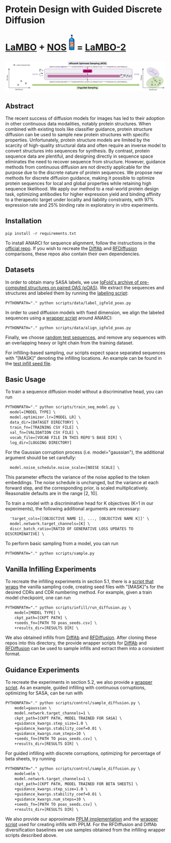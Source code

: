 <div>
<h1> Protein Design with Guided Discrete Diffusion
  
[LaMBO](https://github.com/samuelstanton/lambo) + [NOS](https://github.com/ngruver/NOS) <img src="assets/nos.jpg" height="50" style="display: inline" vertical-align: middle /> = [LaMBO-2](https://github.com/ngruver/NOS) </h1>
</div>

<p align="center">
  <img src="/assets/top_fig.png" width=900>
</p>

## Abstract

The recent success of diffusion models for images has led to their adoption in other continuous data modalities, notably protein structures. When combined with existing tools like classifier guidance, protein structure diffusion can be used to sample new protein structures with specific properties. Unfortunately, protein structure models are limited by the scarcity of high-quality structural data and often require an inverse model to convert structures into sequences for synthesis. By contrast, protein sequence data are plentiful, and designing directly in sequence space eliminates the need to recover sequence from structure. However, guidance methods from continuous diffusion are not directly applicable for the purpose due to the discrete nature of protein sequences. We propose new methods for discrete diffusion guidance, making it possible to optimize protein sequences for local and global properties while retaining high sequence likelihood. We apply our method to a real-world protein design task, optimizing antibodies for higher expression yield and binding affinity to a therapeutic target under locality and liability constraints, with 97% expression rate and 25% binding rate in exploratory in vitro experiments.

## Installation
```
pip install -r requirements.txt
```

To install ANARCI for sequence alignment, follow the instructions in the [official repo](https://github.com/oxpig/ANARCI). If you wish to recreate the [DiffAb](https://github.com/luost26/diffab) and [RFDiffusion](https://github.com/RosettaCommons/RFdiffusion) comparisons, these repos also contain their own dependencies. 

## Datasets

In order to obtain many SASA labels, we use [IgFold's archive of pre-computed structures on paired OAS (pOAS)](https://github.com/Graylab/IgFold#synthetic-antibody-structures). We extract the sequences and structures and labeled them by running the [labeling script](https://github.com/ngruver/NOS/blob/main/scripts/data/label_igfold_poas.py):
```
PYTHONPATH="." python scripts/data/label_igfold_poas.py
```
In order to used diffusion models with fixed dimension, we align the labeled sequences using a [wrapper script](https://github.com/ngruver/NOS/blob/main/scripts/data/align_igfold_poas.py) around ANARCI:
```
PYTHONPATH="." python scripts/data/align_igfold_poas.py
```
Finally, we choose [random test sequences](https://github.com/ngruver/NOS/blob/main/poas_seeds.txt), and remove any sequences with an overlapping heavy or light chain from the training dataset. 

For infilling-based sampling, our scripts expect space separated sequences with "\[MASK\]" denoting the infilling locations. An example can be found in the [test infill seed file](https://github.com/ngruver/NOS/blob/main/infill_test_seeds.txt). 

## Basic Usage

To train a sequence diffusion model without a discriminative head, you can run
```
PYTHONPATH="." python scripts/train_seq_model.py \
  model=[MODEL TYPE] \
  model.optimizer.lr=[MODEL LR] \
  data_dir=[DATASET DIRECTORY] \
  train_fn=[TRAINING CSV FILE] \
  val_fn=[VALIDATION CSV FILE] \
  vocab_file=[VOCAB FILE IN THIS REPO'S BASE DIR] \
  log_dir=[LOGGING DIRECTORY]
```
For the Gaussian corruption process (i.e. model="gaussian"), the additional argument should be set carefully:
```
  model.noise_schedule.noise_scale=[NOISE SCALE] \
```
This parameter effects the variance of the noise applied to the token embeddings. The noise schedule is unchanged, but the variance at each forward step, and the corresponding prior, is scaled multiplicatively. Reasonable defaults are in the range \[2, 10\]. 

To train a model with a discriminative head for K objectives (K=1 in our experiments), the following additional arguments are necessary:
```
  'target_cols=[[OBJECTIVE NAME 1], ..., [OBJECTIVE NAME K]]' \
  model.network.target_channels=[K] \
  discr_batch_ratio=[RATIO OF GENERATIVE LOSS UPDATES TO DISCRIMINATIVE] \
```

To perform basic sampling from a model, you can run
```
PYTHONPATH="." python scripts/sample.py
```

## Vanilla Infilling Experiments

To recreate the infilling experiments in section 5.1, there is a [script that wraps](https://github.com/ngruver/NOS/blob/main/scripts/infill/run_diffusion.py) the vanilla sampling code, creating seed files with "\[MASK\]"s for the desired CDRs and CDR numbering method. For example, given a train model checkpoint, one can run 
```
PYTHONPATH="." python scripts/infill/run_diffusion.py \
    model=[MODEL TYPE] \
    ckpt_path=[CKPT PATH] \
    +seeds_fn=[PATH TO poas_seeds.csv] \
    +results_dir=[RESULTS DIR] \
```

We also obtained infills from [DiffAb](https://github.com/luost26/diffab) and [RFDiffusion](https://github.com/RosettaCommons/RFdiffusion). After cloning these repos into this directory, the provide wrapper scripts for [DiffAb](https://github.com/ngruver/NOS/blob/main/scripts/infill/run_diffab.py) and [RFDiffusion](https://github.com/ngruver/NOS/blob/main/scripts/infill/run_rfdiffusion.py) can be used to sample infills and extract them into a consistent format. 

## Guidance Experiments

To recreate the experiments in section 5.2, we also provide a [wrapper script](https://github.com/ngruver/NOS/blob/main/scripts/control/sample_diffusion.py). As an example, guided infilling with continuous corruptions, optimizing for SASA, can be run with 
```
PYTHONPATH="." python scripts/control/sample_diffusion.py \
    model=gaussian \
    model.network.target_channels=1 \
    ckpt_path=[CKPT PATH, MODEL TRAINED FOR SASA] \
    +guidance_kwargs.step_size=1.0 \
    +guidance_kwargs.stability_coef=0.01 \
    +guidance_kwargs.num_steps=10 \
    +seeds_fn=[PATH TO poas_seeds.csv] \
    +results_dir=[RESULTS DIR] \
```
For guided infilling with discrete corruptions, optimizing for percentage of beta sheets, try running
```
PYTHONPATH="." python scripts/control/sample_diffusion.py \
    model=mlm \
    model.network.target_channels=1 \
    ckpt_path=[CKPT PATH, MODEL TRAINED FOR BETA SHEETS] \
    +guidance_kwargs.step_size=1.0 \
    +guidance_kwargs.stability_coef=0.01 \
    +guidance_kwargs.num_steps=10 \
    +seeds_fn=[PATH TO poas_seeds.csv] \
    +results_dir=[RESULTS DIR] \
```

We also provide our approximate [PPLM implementation](https://github.com/ngruver/NOS/blob/main/seq_models/model/autoregressive.py) and the [wrapper script](https://github.com/ngruver/NOS/blob/main/scripts/control/pplm.py) used for creating infills with PPLM. For the RFDiffusion and DiffAb diversification baselines we use samples obtained from the infilling wrapper scripts described above. 
